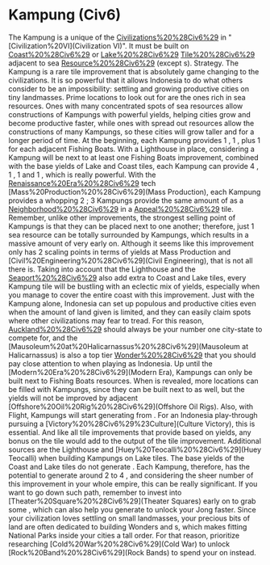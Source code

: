# Kampung (Civ6)

The Kampung is a unique of the [Civilizations%20%28Civ6%29](civilization) in "[Civilization%20VI](Civilization VI)". It must be built on [Coast%20%28Civ6%29](Coast) or [Lake%20%28Civ6%29](Lake) [Tile%20%28Civ6%29](tiles) adjacent to sea [Resource%20%28Civ6%29](resources) (except s).
Strategy.
The Kampung is a rare tile improvement that is absolutely game changing to the civilizations. It is so powerful that it allows Indonesia to do what others consider to be an impossibility: settling and growing productive cities on tiny landmasses. Prime locations to look out for are the ones rich in sea resources. Ones with many concentrated spots of sea resources allow constructions of Kampungs with powerful yields, helping cities grow and become productive faster, while ones with spread out resources allow the constructions of many Kampungs, so these cities will grow taller and for a longer period of time. At the beginning, each Kampung provides 1 , 1 , plus 1 for each adjacent Fishing Boats. With a Lighthouse in place, considering a Kampung will be next to at least one Fishing Boats improvement, combined with the base yields of Lake and Coast tiles, each Kampung can provide 4 , 1 , 1 and 1 , which is really powerful. With the [Renaissance%20Era%20%28Civ6%29](Renaissance) tech [Mass%20Production%20%28Civ6%29](Mass Production), each Kampung provides a whopping 2 ; 3 Kampungs provide the same amount of as a [Neighborhood%20%28Civ6%29](Neighborhood) in a [Appeal%20%28Civ6%29](Breathtaking) tile. Remember, unlike other improvements, the strongest selling point of Kampungs is that they can be placed next to one another; therefore, just 1 sea resource can be totally surrounded by Kampungs, which results in a massive amount of very early on. Although it seems like this improvement only has 2 scaling points in terms of yields at Mass Production and [Civil%20Engineering%20%28Civ6%29](Civil Engineering), that is not all there is. Taking into account that the Lighthouse and the [Seaport%20%28Civ6%29](Seaport) also add extra to Coast and Lake tiles, every Kampung tile will be bustling with an eclectic mix of yields, especially when you manage to cover the entire coast with this improvement. Just with the Kampung alone, Indonesia can set up populous and productive cities even when the amount of land given is limited, and they can easily claim spots where other civilizations may fear to tread. For this reason, [Auckland%20%28Civ6%29](Auckland) should always be your number one city-state to compete for, and the [Mausoleum%20at%20Halicarnassus%20%28Civ6%29](Mausoleum at Halicarnassus) is also a top tier [Wonder%20%28Civ6%29](Wonder) that you should pay close attention to when playing as Indonesia.
Up until the [Modern%20Era%20%28Civ6%29](Modern Era), Kampungs can only be built next to Fishing Boats resources. When is revealed, more locations can be filled with Kampungs, since they can be built next to as well, but the yields will not be improved by adjacent [Offshore%20Oil%20Rig%20%28Civ6%29](Offshore Oil Rigs). 
Also, with Flight, Kampungs will start generating from . For an Indonesia play-through pursuing a [Victory%20%28Civ6%29%23Culture](Culture Victory), this is essential. And like all tile improvements that provide based on yields, any bonus on the tile would add to the output of the tile improvement. Additional sources are the Lighthouse and [Huey%20Teocalli%20%28Civ6%29](Huey Teocalli) when building Kampungs on Lake tiles. The base yields of the Coast and Lake tiles do not generate . Each Kampung, therefore, has the potential to generate around 2 to 4 , and considering the sheer number of this improvement in your whole empire, this can be really significant. If you want to go down such path, remember to invest into [Theater%20Square%20%28Civ6%29](Theater Squares) early on to grab some , which can also help you generate to unlock your Jong faster. Since your civilization loves settling on small landmasses, your precious bits of land are often dedicated to building Wonders and s, which makes fitting National Parks inside your cities a tall order. For that reason, prioritize researching [Cold%20War%20%28Civ6%29](Cold War) to unlock [Rock%20Band%20%28Civ6%29](Rock Bands) to spend your on instead.